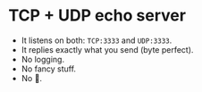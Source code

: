 # TCP + UDP echo server

- It listens on both: `TCP:3333` and `UDP:3333`.
- It replies exactly what you send (byte perfect). 
- No logging.
- No fancy stuff.
- No 💩.
